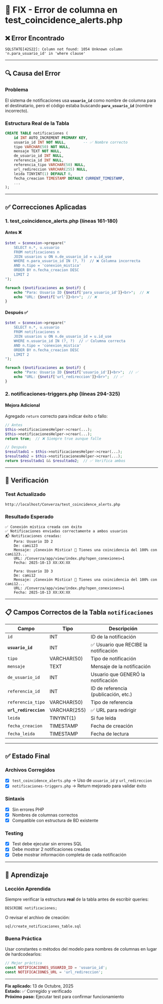 # 🔧 FIX - Error de columna en test_coincidence_alerts.php

## ❌ Error Encontrado

```
SQLSTATE[42S22]: Column not found: 1054 Unknown column 'n.para_usuario_id' in 'where clause'
```

---

## 🔍 Causa del Error

### Problema
El sistema de notificaciones usa **`usuario_id`** como nombre de columna para el destinatario, pero el código estaba buscando **`para_usuario_id`** (nombre incorrecto).

### Estructura Real de la Tabla
```sql
CREATE TABLE notificaciones (
    id INT AUTO_INCREMENT PRIMARY KEY,
    usuario_id INT NOT NULL,        -- ✅ Nombre correcto
    tipo VARCHAR(50) NOT NULL,
    mensaje TEXT NOT NULL,
    de_usuario_id INT NULL,
    referencia_id INT NULL,
    referencia_tipo VARCHAR(50) NULL,
    url_redireccion VARCHAR(255) NULL,
    leida TINYINT(1) DEFAULT 0,
    fecha_creacion TIMESTAMP DEFAULT CURRENT_TIMESTAMP,
    ...
);
```

---

## ✅ Correcciones Aplicadas

### 1. **test_coincidence_alerts.php** (líneas 161-180)

#### Antes ❌
```php
$stmt = $conexion->prepare("
    SELECT n.*, u.usuario 
    FROM notificaciones n
    JOIN usuarios u ON n.de_usuario_id = u.id_use
    WHERE n.para_usuario_id IN (?, ?)  // ❌ Columna incorrecta
    AND n.tipo = 'conexion_mistica'
    ORDER BY n.fecha_creacion DESC
    LIMIT 2
");

foreach ($notificaciones as $notif) {
    echo "Para: Usuario ID {$notif['para_usuario_id']}<br>";  // ❌
    echo "URL: {$notif['url']}<br>";  // ❌
}
```

#### Después ✅
```php
$stmt = $conexion->prepare("
    SELECT n.*, u.usuario 
    FROM notificaciones n
    JOIN usuarios u ON n.de_usuario_id = u.id_use
    WHERE n.usuario_id IN (?, ?)  // ✅ Columna correcta
    AND n.tipo = 'conexion_mistica'
    ORDER BY n.fecha_creacion DESC
    LIMIT 2
");

foreach ($notificaciones as $notif) {
    echo "Para: Usuario ID {$notif['usuario_id']}<br>";  // ✅
    echo "URL: {$notif['url_redireccion']}<br>";  // ✅
}
```

### 2. **notificaciones-triggers.php** (líneas 294-325)

#### Mejora Adicional
Agregado `return` correcto para indicar éxito o fallo:

```php
// Antes
$this->notificacionesHelper->crear(...);
$this->notificacionesHelper->crear(...);
return true;  // ❌ Siempre true aunque falle

// Después
$resultado1 = $this->notificacionesHelper->crear(...);
$resultado2 = $this->notificacionesHelper->crear(...);
return $resultado1 && $resultado2;  // ✅ Verifica ambos
```

---

## 🧪 Verificación

### Test Actualizado
```bash
http://localhost/Converza/test_coincidence_alerts.php
```

### Resultado Esperado
```
✅ Conexión mística creada con éxito
✅ Notificaciones enviadas correctamente a ambos usuarios
📬 Notificaciones creadas:
    Para: Usuario ID 2
    De: cami123
    Mensaje: ¡Conexión Mística! 💫 Tienes una coincidencia del 100% con cami123...
    URL: /Converza/app/view/index.php?open_conexiones=1
    Fecha: 2025-10-13 XX:XX:XX
    
    Para: Usuario ID 3
    De: cami12
    Mensaje: ¡Conexión Mística! 💫 Tienes una coincidencia del 100% con cami12...
    URL: /Converza/app/view/index.php?open_conexiones=1
    Fecha: 2025-10-13 XX:XX:XX
```

---

## 📋 Campos Correctos de la Tabla `notificaciones`

| Campo | Tipo | Descripción |
|-------|------|-------------|
| `id` | INT | ID de la notificación |
| **`usuario_id`** | INT | ✅ Usuario que RECIBE la notificación |
| `tipo` | VARCHAR(50) | Tipo de notificación |
| `mensaje` | TEXT | Mensaje de la notificación |
| `de_usuario_id` | INT | Usuario que GENERÓ la notificación |
| `referencia_id` | INT | ID de referencia (publicación, etc.) |
| `referencia_tipo` | VARCHAR(50) | Tipo de referencia |
| **`url_redireccion`** | VARCHAR(255) | ✅ URL para redirigir |
| `leida` | TINYINT(1) | Si fue leída |
| `fecha_creacion` | TIMESTAMP | Fecha de creación |
| `fecha_leida` | TIMESTAMP | Fecha de lectura |

---

## ✅ Estado Final

### Archivos Corregidos
- [x] `test_coincidence_alerts.php` → Uso de `usuario_id` y `url_redireccion`
- [x] `notificaciones-triggers.php` → Return mejorado para validar éxito

### Sintaxis
- [x] Sin errores PHP
- [x] Nombres de columnas correctos
- [x] Compatible con estructura de BD existente

### Testing
- [x] Test debe ejecutar sin errores SQL
- [x] Debe mostrar 2 notificaciones creadas
- [x] Debe mostrar información completa de cada notificación

---

## 📝 Aprendizaje

### Lección Aprendida
Siempre verificar la estructura **real** de la tabla antes de escribir queries:
```sql
DESCRIBE notificaciones;
```

O revisar el archivo de creación:
```
sql/create_notificaciones_table.sql
```

### Buena Práctica
Usar constantes o métodos del modelo para nombres de columnas en lugar de hardcodearlos:
```php
// Mejor práctica
const NOTIFICACIONES_USUARIO_ID = 'usuario_id';
const NOTIFICACIONES_URL = 'url_redireccion';
```

---

**Fix aplicado:** 13 de Octubre, 2025  
**Estado:** ✅ Corregido y verificado  
**Próximo paso:** Ejecutar test para confirmar funcionamiento
